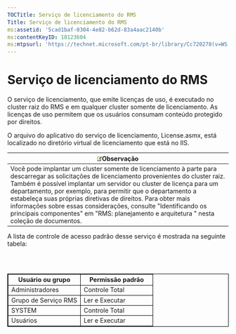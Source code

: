 ```yaml
---
TOCTitle: Serviço de licenciamento do RMS
Title: Serviço de licenciamento do RMS
ms:assetid: '5cad1baf-0304-4e82-b62d-83a4aac2140b'
ms:contentKeyID: 18123604
ms:mtpsurl: 'https://technet.microsoft.com/pt-br/library/Cc720278(v=WS.10)'
---
```


Serviço de licenciamento do RMS
===============================

O serviço de licenciamento, que emite licenças de uso, é executado no cluster raiz do RMS e em qualquer cluster somente de licenciamento. As licenças de uso permitem que os usuários consumam conteúdo protegido por direitos.

O arquivo do aplicativo do serviço de licenciamento, License.asmx, está localizado no diretório virtual de licenciamento que está no IIS.

| ![](images/Cc720278.note(WS.10).gif)Observação                                                                                                                                                                                                                                                                                                                                                                                                                                      |
|------------------------------------------------------------------------------------------------------------------------------------------------------------------------------------------------------------------------------------------------------------------------------------------------------------------------------------------------------------------------------------------------------------------------------------------------------------------------------------------------------------------|
| Você pode implantar um cluster somente de licenciamento à parte para descarregar as solicitações de licenciamento provenientes do cluster raiz. Também é possível implantar um servidor ou cluster de licença para um departamento, por exemplo, para permitir que o departamento a estabeleça suas próprias diretivas de direitos. Para obter mais informações sobre essas considerações, consulte "Identificando os principais componentes" em "RMS: planejamento e arquitetura " nesta coleção de documentos. |

A lista de controle de acesso padrão desse serviço é mostrada na seguinte tabela:

###  

 
<table style="border:1px solid black;">
<colgroup>
<col width="50%" />
<col width="50%" />
</colgroup>
<thead>
<tr class="header">
<th style="border:1px solid black;" >Usuário ou grupo</th>
<th style="border:1px solid black;" >Permissão padrão</th>
</tr>
</thead>
<tbody>
<tr class="odd">
<td style="border:1px solid black;">Administradores</td>
<td style="border:1px solid black;">Controle Total</td>
</tr>
<tr class="even">
<td style="border:1px solid black;">Grupo de Serviço RMS</td>
<td style="border:1px solid black;">Ler e Executar</td>
</tr>
<tr class="odd">
<td style="border:1px solid black;">SYSTEM</td>
<td style="border:1px solid black;">Controle Total</td>
</tr>
<tr class="even">
<td style="border:1px solid black;">Usuários</td>
<td style="border:1px solid black;">Ler e Executar</td>
</tr>
</tbody>
</table>
